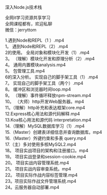 深入Node.js技术栈

全网it学习资源共享学习<br>全网课程都有，欢迎私聊<br>微信：jerryttom<br>

1.遇到Node和REPL（1 ）.mp4<br> 1。 遇到Node和REPL（2）.mp4<br> 2的使用。 全局对象和模块化开发（1）.mp4<br> 3。 （理解）模块化开发和原理分析（2）.mp4<br> 4。 通用内置模块analysis.mp4<br> 5。 包管理工具.mp4<br> 6的深入分析。 实现自己的脚手架工具（1）.mp4<br> 7。 实现自己的脚手架工具（两个）.mp4<br> 8。 缓冲区和浏览器时间loop.mp4<br> 9。 （理解）事件循环释放npm-stream.mp4<br> 10。 （大师）http开发Web服务器。mp4<br> 11。（理解）http补充和表达框架core.mp4<br> 12.Express核心用法和源代码解释.mp4<br> 13.Koa核心用法和源代码 interpretation.mp4<br> 14.（理解）MySQL数据库学习（1）.mp4<br> 15.（Master）创建表详细信息并查询数据库。mp4<br> 16.（Master）外键约束和多表 query.mp4<br> 17.（主）多对使用多核MySQL2.mp4<br> 18。 项目实战项目的架构和注册接口。mp4<br> 19。 项目实战登录和session-cookie.mp4<br> 20。 项目实战内容管理系统.mp4<br> 21。 项目实战内容审查系统。mp4<br> 22。 项目实际作战内容标签管理.mp4<br> 23。项目实际作战文件管理系统.mp4<br> 24。云服务器自动部署.mp4